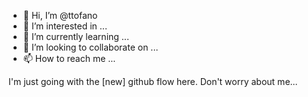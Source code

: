 - 👋 Hi, I’m @ttofano
- 👀 I’m interested in ...
- 🌱 I’m currently learning ...
- 💞️ I’m looking to collaborate on ...
- 📫 How to reach me ...

I'm just going with the [new] github flow here. Don't worry about me...

<!---
ttofano/ttofano is a ✨ special ✨ repository because its `README.md` (this file) appears on your GitHub profile.
You can click the Preview link to take a look at your changes.
--->
